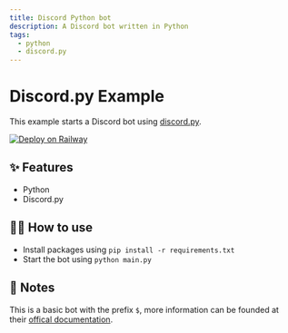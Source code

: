 ```yaml
---
title: Discord Python bot
description: A Discord bot written in Python
tags:
  - python
  - discord.py
---
```


# Discord.py Example

This example starts a Discord bot using [discord.py](https://discordpy.readthedocs.io/en/stable/).

[![Deploy on Railway](https://railway.app/button.svg)](https://railway.app/new/template/PxM3nl)

## ✨ Features

- Python
- Discord.py

## 💁‍♀️ How to use

- Install packages using `pip install -r requirements.txt`
- Start the bot using `python main.py`

## 📝 Notes

This is a basic bot with the prefix `$`, more information can be founded at their [offical documentation](https://discordpy.readthedocs.io/en/stable/api.html).
